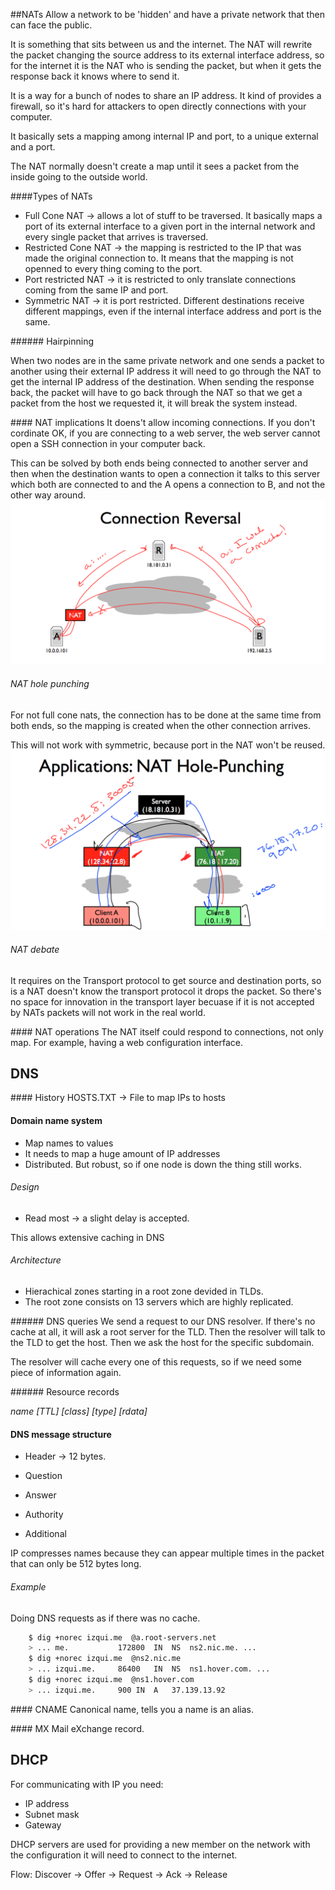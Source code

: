 ##NATs
Allow a network to be 'hidden' and have a private network that then can face the public.

It is something that sits between us and the internet. The NAT will rewrite the packet changing the source address to its external interface address, so for the internet it is the NAT who is sending the packet, but when it gets the response back it knows where to send it. 

It is a way for a bunch of nodes to share an IP address. It kind of provides a firewall, so it's hard for attackers to open directly connections with your computer.

It basically sets a mapping among internal IP and port, to a unique external and a port. 

The NAT normally doesn't create a map until it sees a packet from the inside going to the outside world.


####Types of NATs

* Full Cone NAT -> allows a lot of stuff to be traversed. It basically maps a port of its external interface to a given port in the internal network and every single packet that arrives is traversed.
* Restricted Cone NAT -> the mapping is restricted to the IP that was made the original connection to. It means that the mapping is not openned to every thing coming to the port. 
* Port restricted NAT -> it is restricted to only translate connections coming from the same IP and port. 
* Symmetric NAT -> it is port restricted. Different destinations receive different mappings, even if the internal interface address and port is the same. 

###### Hairpinning

When two nodes are in the same private network and one sends a packet to another using their external IP address it will need to go through the NAT to get the internal IP address of the destination. When sending the response back, the packet will have to go back through the NAT so that we get a packet from the host we requested it, it will break the system instead.


#### NAT implications
It doens't allow incoming connections. If you don't cordinate OK, if you are connecting to a web server, the web server cannot open a SSH connection in your computer back.

This can be solved by both ends being connected to another server and then when the destination wants to open a connection it talks to this server which both are connected to and the A opens a connection to B, and not the other way around.
![](img/reverse.png)

###### NAT hole punching
For not full cone nats, the connection has to be done at the same time from both ends, so the mapping is created when the other connection arrives.

This will not work with symmetric, because port in the NAT won't be reused.
![](img/holepunching.png)

###### NAT debate
It requires on the Transport protocol to get source and destination ports, so is a NAT doesn't know the transport protocol it drops the packet. So there's no space for innovation in the transport layer becuase if it is not accepted by NATs packets will not work in the real world.

#### NAT operations
The NAT itself could respond to connections, not only map. For example, having a web configuration interface.


## DNS
#### History 
HOSTS.TXT -> File to map IPs to hosts
#### Domain name system
* Map names to values
* It needs to map a huge amount of IP addresses
* Distributed. But robust, so if one node is down the thing still works.

###### Design
* Read most -> a slight delay is accepted. 

This allows extensive caching in DNS

###### Architecture
* Hierachical zones starting in a root zone devided in TLDs.
* The root zone consists on 13 servers which are highly replicated. 

###### DNS queries
We send a request to our DNS resolver. If there's no cache at all, it will ask a root server for the TLD. Then the resolver will talk to the TLD to get the host. Then we ask the host for the specific subdomain.

The resolver will cache every one of this requests, so if we need some piece of information again.

###### Resource records

*name [TTL] [class] [type] [rdata]*

#### DNS message structure

* Header -> 12 bytes. 

* Question
* Answer
* Authority
* Additional

IP compresses names because they can appear multiple times in the packet that can only be 512 bytes long.

###### Example

Doing DNS requests as if there was no cache.

```.sh
	$ dig +norec izqui.me  @a.root-servers.net
	> ... me.			172800	IN	NS	ns2.nic.me. ...
	$ dig +norec izqui.me  @ns2.nic.me
	> ... izqui.me.		86400	IN	NS	ns1.hover.com. ...
	$ dig +norec izqui.me  @ns1.hover.com
	> ... izqui.me.		900	IN	A	37.139.13.92	
```

#### CNAME
Canonical name, tells you a name is an alias.

#### MX
Mail eXchange record.

## DHCP 
For communicating with IP you need: 
* IP address
* Subnet mask
* Gateway

DHCP servers are used for providing a new member on the network with the configuration it will need to connect to the internet.

Flow: 
Discover -> Offer -> Request -> Ack -> Release


